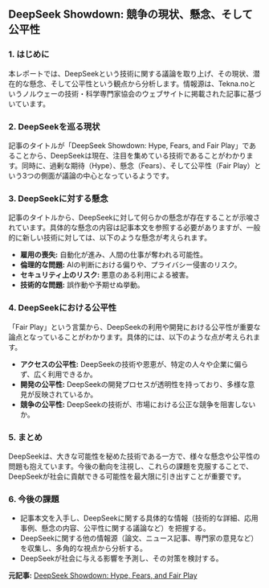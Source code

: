 ## DeepSeek Showdown: 競争の現状、懸念、そして公平性

### 1. はじめに

本レポートでは、DeepSeekという技術に関する議論を取り上げ、その現状、潜在的な懸念、そして公平性という観点から分析します。情報源は、Tekna.noというノルウェーの技術・科学専門家協会のウェブサイトに掲載された記事に基づいています。

### 2. DeepSeekを巡る現状

記事のタイトルが「DeepSeek Showdown: Hype, Fears, and Fair Play」であることから、DeepSeekは現在、注目を集めている技術であることがわかります。同時に、過剰な期待（Hype）、懸念（Fears）、そして公平性（Fair Play）という3つの側面が議論の中心となっているようです。

### 3. DeepSeekに対する懸念

記事のタイトルから、DeepSeekに対して何らかの懸念が存在することが示唆されています。具体的な懸念の内容は記事本文を参照する必要がありますが、一般的に新しい技術に対しては、以下のような懸念が考えられます。

* **雇用の喪失:** 自動化が進み、人間の仕事が奪われる可能性。
* **倫理的な問題:** AIの判断における偏りや、プライバシー侵害のリスク。
* **セキュリティ上のリスク:** 悪意のある利用による被害。
* **技術的な問題:** 誤作動や予期せぬ挙動。

### 4. DeepSeekにおける公平性

「Fair Play」という言葉から、DeepSeekの利用や開発における公平性が重要な論点となっていることがわかります。具体的には、以下のような点が考えられます。

* **アクセスの公平性:** DeepSeekの技術や恩恵が、特定の人々や企業に偏らず、広く利用できるか。
* **開発の公平性:** DeepSeekの開発プロセスが透明性を持っており、多様な意見が反映されているか。
* **競争の公平性:** DeepSeekの技術が、市場における公正な競争を阻害しないか。

### 5. まとめ

DeepSeekは、大きな可能性を秘めた技術である一方で、様々な懸念や公平性の問題も抱えています。今後の動向を注視し、これらの課題を克服することで、DeepSeekが社会に貢献できる可能性を最大限に引き出すことが重要です。

### 6. 今後の課題

* 記事本文を入手し、DeepSeekに関する具体的な情報（技術的な詳細、応用事例、懸念の内容、公平性に関する議論など）を把握する。
* DeepSeekに関する他の情報源（論文、ニュース記事、専門家の意見など）を収集し、多角的な視点から分析する。
* DeepSeekが社会に与える影響を予測し、その対策を検討する。


**元記事:** [ DeepSeek Showdown: Hype, Fears, and Fair Play ](https://www.tekna.no/en/events/deepseek-showdown-hype-fears-and-fair-play-49766/)